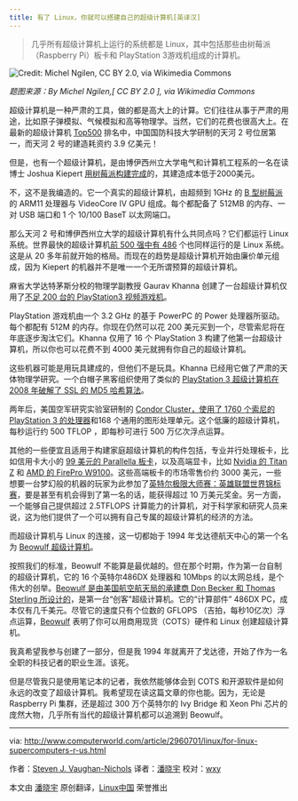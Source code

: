 ```yaml
---
title: 有了 Linux，你就可以搭建自己的超级计算机[英译汉]
---
```


> 几乎所有超级计算机上运行的系统都是 Linux，其中包括那些由树莓派（Raspberry Pi）板卡和 PlayStation 3游戏机组成的计算机。

![Credit: Michel Ngilen, CC BY 2.0, via Wikimedia Commons](http://images.techhive.com/images/article/2015/08/playstation_3-100602985-primary.idge.jpg)

*题图来源：By Michel Ngilen,[ CC BY 2.0 ], via Wikimedia Commons*

超级计算机是一种严肃的工具，做的都是高大上的计算。它们往往从事于严肃的用途，比如原子弹模拟、气候模拟和高等物理学。当然，它们的花费也很高大上。在最新的超级计算机 [Top500][1] 排名中，中国国防科技大学研制的天河 2 号位居第一，而天河 2 号的建造耗资约 3.9 亿美元！

但是，也有一个超级计算机，是由博伊西州立大学电气和计算机工程系的一名在读博士 Joshua Kiepert [用树莓派构建完成][2]的，其建造成本低于2000美元。

不，这不是我编造的。它一个真实的超级计算机，由超频到 1GHz 的 [B 型树莓派][3]的 ARM11 处理器与 VideoCore IV GPU 组成。每个都配备了 512MB 的内存、一对 USB 端口和 1 个 10/100 BaseT 以太网端口。

那么天河 2 号和博伊西州立大学的超级计算机有什么共同点吗？它们都运行 Linux 系统。世界最快的超级计算机[前 500 强中有 486][4] 个也同样运行的是 Linux 系统。这是从 20 多年前就开始的格局。而现在的趋势是超级计算机开始由廉价单元组成，因为 Kiepert 的机器并不是唯一一个无所谓预算的超级计算机。

麻省大学达特茅斯分校的物理学副教授 Gaurav Khanna 创建了一台超级计算机仅用了[不足 200 台的 PlayStation3 视频游戏机][5]。

PlayStation 游戏机由一个 3.2 GHz 的基于 PowerPC 的 Power 处理器所驱动。每个都配有 512M 的内存。你现在仍然可以花 200 美元买到一个，尽管索尼将在年底逐步淘汰它们。Khanna 仅用了 16 个 PlayStation 3 构建了他第一台超级计算机，所以你也可以花费不到 4000 美元就拥有你自己的超级计算机。

这些机器可能是用玩具建成的，但他们不是玩具。Khanna 已经用它做了严肃的天体物理学研究。一个白帽子黑客组织使用了类似的 [PlayStation 3 超级计算机在 2008 年破解了 SSL 的 MD5 哈希算法][6]。

两年后，美国空军研究实验室研制的 [Condor Cluster，使用了 1760 个索尼的 PlayStation 3 的处理器][7]和168 个通用的图形处理单元。这个低廉的超级计算机，每秒运行约 500 TFLOP ，即每秒可进行 500 万亿次浮点运算。

其他的一些便宜且适用于构建家庭超级计算机的构件包括，专业并行处理板卡，比如信用卡大小的 [99 美元的 Parallella 板卡][8]，以及高端显卡，比如 [Nvidia 的 Titan Z][9] 和 [ AMD 的 FirePro W9100][10]。这些高端板卡的市场零售价约 3000 美元，一些想要一台梦幻般的机器的玩家为此参加了[英特尔极限大师赛：英雄联盟世界锦标赛][11]，要是甚至有机会得到了第一名的话，能获得超过 10 万美元奖金。另一方面，一个能够自己提供超过 2.5TFLOPS 计算能力的计算机，对于科学家和研究人员来说，这为他们提供了一个可以拥有自己专属的超级计算机的经济的方法。

而超级计算机与 Linux 的连接，这一切都始于 1994 年戈达德航天中心的第一个名为 [Beowulf 超级计算机][13]。

按照我们的标准，Beowulf 不能算是最优越的。但在那个时期，作为第一台自制的超级计算机，它的 16 个英特尔486DX 处理器和 10Mbps 的以太网总线，是个伟大的创举。[Beowulf 是由美国航空航天局的承建商 Don Becker 和 Thomas Sterling 所设计的][14]，是第一台“创客”超级计算机。它的“计算部件” 486DX PC，成本仅有几千美元。尽管它的速度只有个位数的 GFLOPS （吉拍，每秒10亿次）浮点运算，[Beowulf][15] 表明了你可以用商用现货（COTS）硬件和 Linux 创建超级计算机。

我真希望我参与创建了一部分，但是我 1994 年就离开了戈达德，开始了作为一名全职的科技记者的职业生涯。该死。

但是尽管我只是使用笔记本的记者，我依然能够体会到 COTS 和开源软件是如何永远的改变了超级计算机。我希望现在读这篇文章的你也能。因为，无论是 Raspberry Pi 集群，还是超过 300 万个英特尔的 Ivy Bridge 和 Xeon Phi 芯片的庞然大物，几乎所有当代的超级计算机都可以追溯到 Beowulf。

--------------------------------------------------------------------------------

via: http://www.computerworld.com/article/2960701/linux/for-linux-supercomputers-r-us.html

作者：[Steven J. Vaughan-Nichols][a]
译者：[潘晓宇](https://github.com/xiaoyu33)
校对：[wxy](https://github.com/wxy)

本文由 [潘晓宇](https://github.com/LCTT/TranslateProject) 原创翻译，[Linux中国](https://linux.cn/) 荣誉推出

[a]:http://www.computerworld.com/author/Steven-J.-Vaughan_Nichols/
[1]:http://www.top500.org/
[2]:http://www.zdnet.com/article/build-your-own-supercomputer-out-of-raspberry-pi-boards/
[3]:https://www.raspberrypi.org/products/model-b/
[4]:http://www.zdnet.com/article/linux-still-rules-supercomputing/
[5]:http://www.nytimes.com/2014/12/23/science/an-economical-way-to-save-progress.html?smid=fb-nytimes&smtyp=cur&bicmp=AD&bicmlukp=WT.mc_id&bicmst=1409232722000&bicmet=1419773522000&_r=4
[6]:http://www.computerworld.com/article/2529932/cybercrime-hacking/researchers-hack-verisign-s-ssl-scheme-for-securing-web-sites.html
[7]:http://phys.org/news/2010-12-air-playstation-3s-supercomputer.html
[8]:http://www.zdnet.com/article/parallella-the-99-linux-supercomputer/
[9]:http://blogs.nvidia.com/blog/2014/03/25/titan-z/
[10]:http://www.amd.com/en-us/press-releases/Pages/amd-flagship-professional-2014apr7.aspx
[11]:http://en.intelextrememasters.com/news/check-out-the-intel-extreme-masters-katowice-prize-money-distribution/

[13]:http://www.beowulf.org/overview/history.html
[14]:http://yclept.ucdavis.edu/Beowulf/aboutbeowulf.html
[15]:http://www.beowulf.org/
